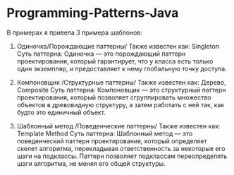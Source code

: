 # Programming-Patterns-Java
В примерах я привела 3 примера шаблонов:

1. Одиночка/Порождающие паттерны/
Также известен как: Singleton
Суть паттерна:
Одиночка — это порождающий паттерн проектирования, который гарантирует, что у класса есть только один экземпляр, и предоставляет к нему глобальную точку доступа.

2. Компоновщик /Структурные паттерны/
Также известен как: Дерево, Composite 
Суть паттерна:
Компоновщик — это структурный паттерн проектирования, который позволяет сгруппировать множество объектов в древовидную структуру, а затем работать с ней так, как будто это единичный объект.

3. Шаблонный метод /Поведенческие паттерны/
Также известен как: Template Method
Суть паттерна:
Шаблонный метод — это поведенческий паттерн проектирования, который определяет скелет алгоритма, перекладывая ответственность за некоторые его шаги на подклассы. Паттерн позволяет подклассам переопределять шаги алгоритма, не меняя его общей структуры.
